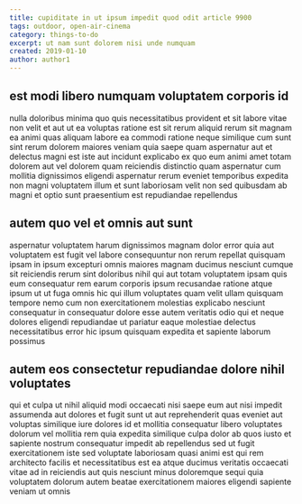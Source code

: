 ```yaml
---
title: cupiditate in ut ipsum impedit quod odit article 9900
tags: outdoor, open-air-cinema
category: things-to-do
excerpt: ut nam sunt dolorem nisi unde numquam
created: 2019-01-10
author: author1
---
```


## est modi libero numquam voluptatem corporis id

nulla doloribus minima quo quis necessitatibus provident et sit labore vitae non velit et aut ut ea voluptas ratione est sit rerum aliquid rerum sit magnam ea animi quas aliquam labore ea commodi ratione neque similique cum sunt sint rerum dolorem maiores veniam quia saepe quam aspernatur aut et delectus magni est iste aut incidunt explicabo ex quo eum animi amet totam dolorem aut vel dolorem quam reiciendis distinctio quam aspernatur cum mollitia dignissimos eligendi aspernatur rerum eveniet temporibus expedita non magni voluptatem illum et sunt laboriosam velit non sed quibusdam ab magni et optio sunt praesentium est repudiandae repellendus

## autem quo vel et omnis aut sunt

aspernatur voluptatem harum dignissimos magnam dolor error quia aut voluptatem est fugit vel labore consequuntur non rerum repellat quisquam ipsam in ipsum excepturi omnis maiores magnam ducimus nesciunt cumque sit reiciendis rerum sint doloribus nihil qui aut totam voluptatem ipsam quis eum consequatur rem earum corporis ipsum recusandae ratione atque ipsum ut ut fuga omnis hic qui illum voluptates quam velit ullam quisquam tempore nemo cum non exercitationem molestias explicabo nesciunt consequatur in consequatur dolore esse autem veritatis odio qui et neque dolores eligendi repudiandae ut pariatur eaque molestiae delectus necessitatibus error hic ipsum quisquam expedita et sapiente laborum possimus

## autem eos consectetur repudiandae dolore nihil voluptates

qui et culpa ut nihil aliquid modi occaecati nisi saepe eum aut nisi impedit assumenda aut dolores et fugit sunt ut aut reprehenderit quas eveniet aut voluptas similique iure dolores id et mollitia consequatur libero voluptates dolorum vel mollitia rem quia expedita similique culpa dolor ab quos iusto et sapiente nostrum consequatur impedit ab repellendus sed ut fugit exercitationem iste sed voluptate laboriosam quasi animi est qui rem architecto facilis et necessitatibus est ea atque ducimus veritatis occaecati vitae ad in reiciendis aut quis nesciunt minus doloremque sequi quia voluptatem dolorum autem beatae exercitationem maiores eligendi sapiente veniam ut omnis
